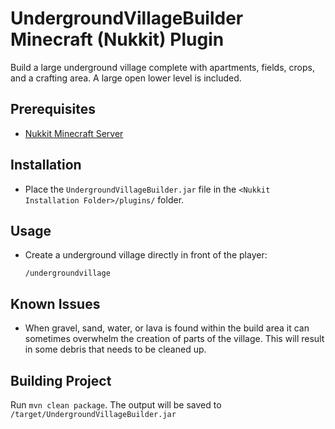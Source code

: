 # UndergroundVillageBuilder Minecraft (Nukkit) Plugin

Build a large underground village complete with apartments, fields, crops, and a crafting area.   A large open lower level is included.

## Prerequisites
- [Nukkit Minecraft Server](https://github.com/PetteriM1/NukkitPetteriM1Edition/releases)

## Installation 
- Place the `UndergroundVillageBuilder.jar` file in the `<Nukkit Installation Folder>/plugins/` folder.

## Usage

- Create a underground village directly in front of the player:

  `/undergroundvillage`

## Known Issues

- When gravel, sand, water, or lava is found within the build area it can sometimes overwhelm the creation of parts of the village.   This will result in some debris that needs to be cleaned up. 

## Building Project

Run `mvn clean package`.   The output will be saved to `/target/UndergroundVillageBuilder.jar` 
